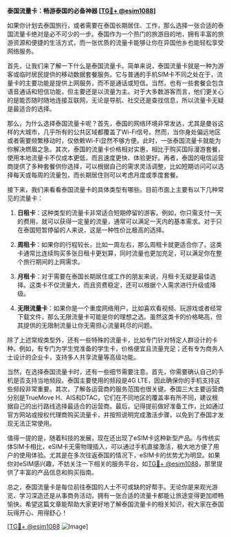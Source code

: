 **泰国流量卡：畅游泰国的必备神器 [[TG💪+ @esim1088](https://t.me/s/esim1088)]**

如果你计划去泰国旅行，或者需要在泰国长期居住、工作，那么选择一张合适的泰国流量卡绝对是必不可少的一步。泰国作为一个热门的旅游目的地，拥有丰富的旅游资源和便捷的生活方式，而一张优质的流量卡能够让你在异国他乡也能轻松享受网络服务。

首先，让我们来了解一下什么是泰国流量卡。简单来说，泰国流量卡就是一种为游客或临时居民提供的移动数据套餐服务。它与普通的手机SIM卡不同之处在于，流量卡的主要功能是提供上网服务，而不是通话或短信。当然，也有一些套餐会包含语音通话和短信功能，但主要还是以流量为主。对于大多数游客而言，他们更关心的是能否随时随地连接互联网，无论是导航、社交还是查找信息，所以流量卡无疑是最适合的选择。

那么，为什么选择泰国流量卡呢？首先，泰国的网络环境非常发达，尤其是曼谷这样的大城市，几乎所有的公共区域都覆盖了Wi-Fi信号。然而，当你身处偏远地区或者需要频繁移动时，仅依赖Wi-Fi显然不够方便。此时，一张泰国流量卡就能为你解决燃眉之急。其次，泰国的流量卡价格相对实惠，相比于购买国际漫游套餐，使用本地流量卡不仅成本更低，而且速度更快、体验更好。再者，泰国的电信运营商提供了多种套餐供你选择，可以根据自己的需求灵活调整，比如短期访问可以选择每天或每周的流量包，而长期居住则可以考虑月度或季度套餐。

接下来，我们来看看泰国流量卡的具体类型有哪些。目前市面上主要有以下几种常见的流量卡：

1. **日租卡**：这种类型的流量卡非常适合短期停留的游客。例如，你只需支付一天的费用，就可以获得一定量的流量，通常可以满足一天内的基本需求。对于只在泰国短暂停留的人来说，这是一种性价比极高的选择。
   
2. **周租卡**：如果你的行程较长，比如一周左右，那么周租卡就更适合你了。这类卡通常比连续购买多张日租卡更划算，同时流量也更加充足，可以满足你在整个旅行期间的上网需求。

3. **月租卡**：对于需要在泰国长期居住或工作的朋友来说，月租卡无疑是最佳选择。这类卡不仅流量大，而且资费稳定，还可以根据个人需求进行升级或降级。

4. **无限流量卡**：如果你是一个重度网络用户，比如喜欢看视频、玩游戏或者经常下载文件，那么无限流量卡可能是你的理想之选。虽然这类卡的价格略高，但其提供的无限制流量让你无需担心流量耗尽的问题。

除了上述常规类型外，还有一些特殊的流量卡，比如专门针对特定人群设计的卡种。例如，有专门为学生党准备的学生卡，价格便宜且流量充足；还有专为商务人士设计的企业卡，支持多人共享流量等高级功能。

当然，在选择泰国流量卡时，还有一些细节需要注意。首先，你需要确认自己的手机是否支持当地频段。泰国主要使用的频段是4G LTE，因此确保你的手机支持这些频段非常重要。其次，了解各运营商的服务范围也很关键。泰国三大主要运营商分别是TrueMove H、AIS和DTAC，它们在不同地区的覆盖率有所不同，建议根据自己的出行路线选择最适合的运营商。最后，记得提前做好准备工作，比如通过官方网站或授权代理商购买流量卡，并按照说明完成激活步骤，以免到了泰国才发现无法正常使用。

值得一提的是，随着科技的发展，现在还出现了eSIM卡这种新型产品。与传统实体SIM卡相比，eSIM卡无需物理插入，可以通过手机直接激活，极大地方便了用户的使用体验。尤其是在多次往返泰国的情况下，eSIM卡的优势尤为明显。如果你对eSIM感兴趣，不妨关注一下相关的服务平台，如[TG💪+ @esim1088](https://t.me/s/esim1088)，那里提供了丰富的产品信息和购买指南。

总之，泰国流量卡是每位前往泰国的人士不可或缺的好帮手。无论你是来观光游览、学习深造还是从事商务活动，拥有一张合适的流量卡都能让旅途变得更加顺畅愉快。希望这篇文章能帮助大家更好地了解泰国流量卡的相关知识，祝大家在泰国玩得开心、用得舒心！

[[TG💪+ @esim1088](https://t.me/s/esim1088) ![Image](https://i.postimg.cc/4NQfJmqS/Snipaste-2025-05-13-00-14-12.png)]